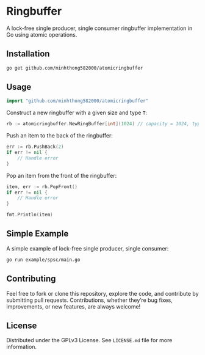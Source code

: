 # Ringbuffer

A lock-free single producer, single consumer ringbuffer implementation in Go using atomic operations.

## Installation

```bash
go get github.com/minhthong582000/atomicringbuffer
```

## Usage

```go
import "github.com/minhthong582000/atomicringbuffer"
```

Construct a new ringbuffer with a given size and type `T`:

```go
rb := atomicringbuffer.NewRingBuffer[int](1024) // capacity = 1024, type = int
```

Push an item to the back of the ringbuffer:

```go
err := rb.PushBack(2)
if err != nil {
    // Handle error
}
```

Pop an item from the front of the ringbuffer:

```go
item, err := rb.PopFront()
if err != nil {
    // Handle error
}

fmt.Println(item)
```

## Simple Example

A simple example of lock-free single producer, single consumer:

```bash
go run example/spsc/main.go
```

## Contributing

Feel free to fork or clone this repository, explore the code, and contribute by submitting pull requests. Contributions, whether they’re bug fixes, improvements, or new features, are always welcome!

## License

Distributed under the GPLv3 License. See `LICENSE.md` file for more information.
